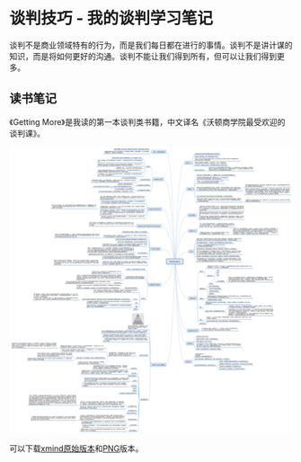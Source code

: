 # 谈判技巧 - 我的谈判学习笔记

谈判不是商业领域特有的行为，而是我们每日都在进行的事情。谈判不是讲计谋的知识，而是将如何更好的沟通。谈判不能让我们得到所有，但可以让我们得到更多。

## 读书笔记

《Getting More》是我读的第一本谈判类书籍，中文译名《沃顿商学院最受欢迎的谈判课》。

![Getting-More-知识点总结](Getting-More-知识点总结.png)

可以下载[xmind原始版本](Getting-More-知识点总结.xmind)和[PNG](Getting-More-知识点总结.png)版本。
